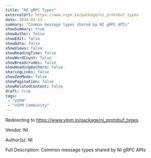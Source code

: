 ```yaml
---
title: "NI gRPC Types"
externalUrl: https://www.vipm.io/package/ni_protobuf_types
date: 2024-02-13
summary: "Common message types shared by NI gRPC APIs"
showSummary: true
showAuthor: false
showEdit: false
showData: false
showViews: false
showReadingTime: false
showWordCount: false
showBreadcrumbs: false
showHeadingAnchors: false
sharingLinks: false
showZenMode: false
showPagination: false
showRelatedContent: false
draft: true
tags:
 - "VIPM"
 - "VIPM Community"
---
```


Redirecting to https://www.vipm.io/package/ni_protobuf_types

Vendor: NI

Author(s): NI
 
Full Description:
Common message types shared by NI gRPC APIs